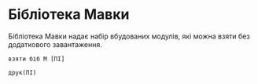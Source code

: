 # Бібліотека Мавки

<subject>Бібліотека Мавки</subject> надає набір вбудованих модулів, які можна взяти
без додаткового завантаження.

```мавка
взяти біб М [ПІ]

друк(ПІ)
```